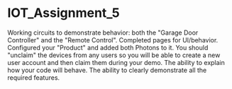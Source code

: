 # IOT_Assignment_5

Working circuits to demonstrate behavior: both the "Garage Door Controller" and the "Remote Control".
Completed pages for UI/behavior.
Configured your "Product" and added both Photons to it. 
You should "unclaim" the devices from any users so you will be able to create a new user account and then claim them during your demo. 
The ability to explain how your code will behave.
The ability to clearly demonstrate all the required features.
